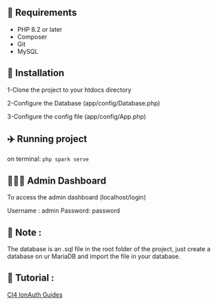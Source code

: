 ## 🌈 Requirements

* PHP 8.2 or later
* Composer
* Git
* MySQL

## 🌻 Installation

1-Clone the project to your htdocs directory

2-Configure the Database (app/config/Database.php)

3-Configure the config file (app/config/App.php)

## ✈️ Running project
on terminal: `php spark serve`

## 🧑🏻‍💻 Admin Dashboard
To access the admin dashboard (localhost/login)

Username : admin
Password: password

## 📝 Note :

The database is an .sql file in the root folder of the project, just create a database on ur MariaDB and import the file in your database.

## 📖 Tutorial :
[CI4 IonAuth Guides](https://ekydiza.notion.site/05610e3f5b054e4bbd25b4342443dbdf?v=dc73786b98f44dee8382c242752daec0&pvs=25) 
